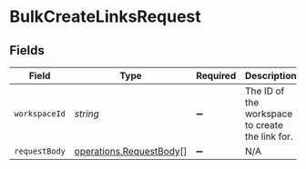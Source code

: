 # BulkCreateLinksRequest


## Fields

| Field                                                              | Type                                                               | Required                                                           | Description                                                        |
| ------------------------------------------------------------------ | ------------------------------------------------------------------ | ------------------------------------------------------------------ | ------------------------------------------------------------------ |
| `workspaceId`                                                      | *string*                                                           | :heavy_minus_sign:                                                 | The ID of the workspace to create the link for.                    |
| `requestBody`                                                      | [operations.RequestBody](../../models/operations/requestbody.md)[] | :heavy_minus_sign:                                                 | N/A                                                                |
